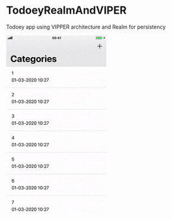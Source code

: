 # TodoeyRealmAndVIPER
Todoey app using VIPPER architecture and Realm for persistency

![alt text](https://github.com/Joule87/Media/blob/master/TodoeyRealmAndVIPER/TodoeyRealmAndVIPER-min.gif)
